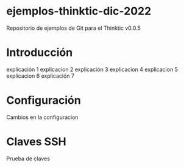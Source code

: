 # ejemplos-thinktic-dic-2022

Repositorio de ejemplos de Git para el Thinktic v0.0.5

# Introducción
explicación 1
explicacion 2
explicación 3
explicacion 4
explicacion 5
explicacion 6
explicación 7 

# Configuración

Cambios en la configuracion

# Claves SSH
Prueba de claves
